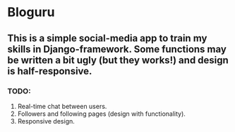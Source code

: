 # Bloguru
This is a simple social-media app to train my skills in Django-framework. Some functions may be written a bit ugly (but they works!) and design is half-responsive.
---
### TODO:
1. Real-time chat between users.
2. Followers and following pages (design with functionality).
3. Responsive design.
